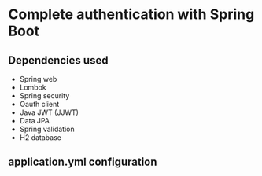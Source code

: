 # Complete authentication with Spring Boot

## Dependencies used
- Spring web
- Lombok
- Spring security
- Oauth client
- Java JWT (JJWT)
- Data JPA
- Spring validation
- H2 database

## application.yml configuration
